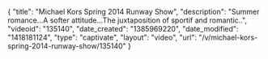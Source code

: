 {
    "title": "Michael Kors Spring 2014 Runway Show",
    "description": "Summer romance...A softer attitude...The juxtaposition of sportif and romantic..",
    "videoid": "135140",
    "date_created": "1385969220",
    "date_modified": "1418181124",
    "type": "captivate",
    "layout": "video",
    "url": "\/v\/michael-kors-spring-2014-runway-show\/135140"
}